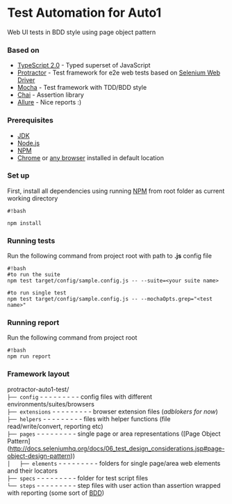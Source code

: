 # Test Automation for Auto1 #
Web UI tests in BDD style using page object pattern


### Based on ###

* [TypeScript 2.0](https://www.typescriptlang.org/) - Typed superset of JavaScript
* [Protractor](http://www.protractortest.org/) - Test framework for e2e web tests based on [Selenium Web Driver](http://www.seleniumhq.org/projects/webdriver/)
* [Mocha](https://mochajs.org/) - Test framework with TDD/BDD style
* [Chai](http://chaijs.com/) - Assertion library
* [Allure](http://allure.qatools.ru/) - Nice reports :)


### Prerequisites ###

* [JDK](http://www.oracle.com/technetwork/java/javase/downloads/index.html)
* [Node.js](https://nodejs.org/en/)
* [NPM](https://www.npmjs.com/)
* [Chrome](https://www.google.com/intl/en/chrome/browser/desktop/index.html) or [any browser](https://github.com/angular/protractor/blob/master/docs/browser-support.md) installed in default location

### Set up ###

First, install all dependencies using running [NPM](https://www.npmjs.com/) from root folder as current working directory

```
#!bash

npm install
```


### Running tests ###

Run the following command from project root with path to **.js** config file

```
#!bash
#to run the suite
npm test target/config/sample.config.js -- --suite=<your suite name>

#to run single test
npm test target/config/sample.config.js -- --mochaOpts.grep="<test name>"
```


### Running report ###

Run the following command from project root

```
#!bash
npm run report

```


### Framework layout ###

protractor-auto1-test/<br />
```├── config``` - - - - - - - - - config files with different environments/suites/browsers<br />
```├── extensions``` - - - - - - - - - browser extension files (*adblokers for now*)<br />
```├── helpers``` - - - - - - - - - files with helper functions (file read/write/convert, reporting etc)<br />
```├── pages``` - - - - - - - - - single page or area representations ([Page Object Pattern] (http://docs.seleniumhq.org/docs/06_test_design_considerations.jsp#page-object-design-pattern))<br />
```│   ├── elements``` - - - - - - - - - folders for single page/area web elements and their locators<br />
```├── specs``` - - - - - - - - - folder for test script files<br />
```└── steps``` - - - - - - - - - step files with user action than assertion wrapped with reporting (some sort of [BDD](https://en.wikipedia.org/wiki/Behavior-driven_development))<br />
